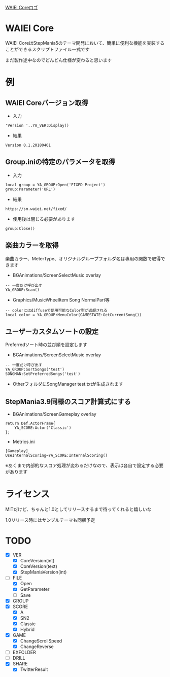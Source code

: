 [WAIEI Coreロゴ](sample/img/logo.png "WAIEI Coreロゴ")

# WAIEI Core
WAIEI CoreはStepMania5のテーマ開発において、簡単に便利な機能を実装することができるスクリプトファイル一式です

まだ製作途中なのでどんどん仕様が変わると思います


# 例
## WAIEI Coreバージョン取得

- 入力

```
'Version '..YA_VER:Display()
```

- 結果

```
Version 0.1.20180401
```

## Group.iniの特定のパラメータを取得

- 入力

```
local group = YA_GROUP:Open('FIXED Project')
group:Parameter('URL')
```

- 結果

```
https://sm.waiei.net/fixed/
```

- 使用後は閉じる必要があります

```
group:Close()
```

## 楽曲カラーを取得
楽曲カラー、MeterType、オリジナルグループフォルダ名は専用の関数で取得できます

- BGAnimations/ScreenSelectMusic overlay

```
-- 一度だけ呼び出す
YA_GROUP:Scan()
```

- Graphics/MusicWheelItem Song NormalPart等

```
-- colorにはdiffuseで使用可能なColor型が返却される
local color = YA_GROUP:MenuColor(GAMESTATE:GetCurrentSong())
```

## ユーザーカスタムソートの設定
Preferredソート時の並び順を設定します

- BGAnimations/ScreenSelectMusic overlay

```
-- 一度だけ呼び出す
YA_GROUP:SortSongs('test')
SONGMAN:SetPreferredSongs('test')
```

- OtherフォルダにSongManager test.txtが生成されます

## StepMania3.9同様のスコア計算式にする

- BGAnimations/ScreenGameplay overlay

```
return Def.ActorFrame{
    YA_SCORE:Actor('Classic')
};
```

- Metrics.ini

```
[Gameplay]
UseInternalScoring=YA_SCORE:InternalScoring()
```

※あくまで内部的なスコア処理が変わるだけなので、表示は各自で設定する必要があります


# ライセンス
MITだけど、ちゃんと1.0としてリリースするまで待ってくれると嬉しいな

1.0リリース時にはサンプルテーマも同梱予定


# TODO
- [x] VER
    - [x] CoreVersion(int)
    - [x] CoreVersion(text)
    - [x] StepManiaVersion(int)
- [ ] FILE
    - [x] Open
    - [x] GetParameter
    - [ ] Save
- [x] GROUP
- [x] SCORE
    - [x] A
    - [x] SN2
    - [x] Classic
    - [x] Hybrid
- [x] GAME
    - [x] ChangeScrollSpeed
    - [x] ChangeReverse
- [ ] EXFOLDER
- [ ] DRILL
- [x] SHARE
    - [x] TwitterResult
